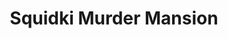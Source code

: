 ---
slug: squidki-murder-mansion
title: Squidki Murder Mansion
description: "Squidki Murder Mansion is an exciting online game. Play for free directly in your browser!"
icon: /images/new_mods/Sprunki Murder Mansion.png
url: https://wowtbc.net/sprunkin/murder-mansion/index.html
previewImage: /images/new_mods/Sprunki Murder Mansion.png
type: new mods

# SEO配置
seo:
  title: "Squidki Murder Mansion - Play Free Online Game | Fun Browser Games"
  description: "Squidki Murder Mansion - Play this fun online game for free in your browser. No download required!"
  ogImage: "/images/new_mods/Sprunki Murder Mansion.png"
  keywords: "squidki-murder-mansion, online game, browser game, free game, new mods game, play online"

videoUrls:
  - https://www.youtube.com/embed/example1
  - https://www.youtube.com/embed/example2

whyPlay:
  title: "Why Play Squidki Murder Mansion?"
  items:
    - "Immersive Gameplay: Squidki Murder Mansion offers an engaging and immersive gaming experience that will keep you entertained for hours"
    - "Challenging Levels: Test your skills with increasingly difficult challenges and obstacles"
    - "Beautiful Graphics: Enjoy stunning visuals and smooth animations that bring the game world to life"
    - "Regular Updates: New content and features are added regularly to keep the game fresh and exciting"
    - "Free to Play: Experience all the fun without spending a penny"
    - "Community Features: Connect with other players, share strategies, and compete for high scores"
    - "Cross-Platform: Play on any device with a web browser, no downloads required"

features:
  title: "Key Features of Squidki Murder Mansion"
  image: "/images/new_mods/Sprunki Murder Mansion.png"
  items:
    - "Intuitive Controls: Easy to learn controls make Squidki Murder Mansion accessible for players of all skill levels"
    - "Multiple Game Modes: Enjoy various gameplay options that provide different challenges and experiences"
    - "Character Customization: Personalize your gaming experience with unique characters and items"
    - "Achievement System: Complete special tasks to earn rewards and recognition"
    - "Leaderboards: Compete with players worldwide and see who can achieve the highest scores"

characteristics:
  title: "Game Characteristics"
  image: "/images/new_mods/Sprunki Murder Mansion.png"
  items:
    - "Genre: New mods game with elements of strategy and skill"
    - "Difficulty: Suitable for both casual gamers and those seeking a challenge"
    - "Play Time: Quick sessions or extended gameplay, depending on your preference"
    - "Art Style: Vibrant and engaging visuals that enhance the gaming experience"
    - "Sound Design: Immersive audio that complements the gameplay perfectly"

info: "Squidki Murder Mansion is an exciting online game that offers players a unique and engaging gaming experience. With its intuitive controls, stunning visuals, and challenging gameplay, Squidki Murder Mansion provides hours of entertainment for players of all ages and skill levels. Whether you're looking for a quick gaming session during a break or an extended play session, Squidki Murder Mansion delivers an immersive experience that will keep you coming back for more. The game features multiple levels of increasing difficulty, ensuring that players are constantly challenged as they progress. With regular updates adding new content and features, Squidki Murder Mansion remains fresh and exciting, providing endless entertainment options for its growing community of players."

howToPlayIntro: "Welcome to Squidki Murder Mansion! This guide will walk you through the basics and help you master the game. Whether you're a beginner or looking to improve your skills, these tips and instructions will enhance your gaming experience."

howToPlaySteps:
  - title: "Getting Started"
    description: "Begin your Squidki Murder Mansion adventure by familiarizing yourself with the controls. Use your keyboard or mouse to navigate through the game interface. The tutorial will guide you through the basic mechanics and help you understand the objectives."
  - title: "Understanding the Objectives"
    description: "In Squidki Murder Mansion, your main goal is to progress through levels by completing specific objectives. Each level presents unique challenges that require different strategies and approaches."
  - title: "Mastering the Controls"
    description: "Practice using the controls to improve your precision and reaction time. Squidki Murder Mansion requires quick reflexes and strategic thinking to overcome obstacles and defeat opponents."
  - title: "Utilizing Power-ups"
    description: "Collect power-ups throughout the game to enhance your abilities and overcome difficult challenges. Each power-up offers unique advantages that can be crucial for success."
  - title: "Developing Strategies"
    description: "As you progress in Squidki Murder Mansion, develop effective strategies for different scenarios. Analyze patterns, anticipate challenges, and adapt your approach to maximize your performance."

faq:
  title: "Frequently Asked Questions about Squidki Murder Mansion"
  items:
    - question: "Is Squidki Murder Mansion free to play?"
      answer: "Yes, Squidki Murder Mansion is completely free to play directly in your web browser. No downloads or purchases are required to enjoy the full game experience."
    - question: "Can I play Squidki Murder Mansion on mobile devices?"
      answer: "Yes, Squidki Murder Mansion is optimized for both desktop and mobile play. You can enjoy the game on any device with a web browser and internet connection."
    - question: "Are there any in-game purchases?"
      answer: "While Squidki Murder Mansion is free to play, there may be optional in-game purchases available for cosmetic items or additional features that don't affect core gameplay."
    - question: "How often is Squidki Murder Mansion updated?"
      answer: "The developers regularly update Squidki Murder Mansion with new content, features, and improvements based on player feedback and game performance."
    - question: "Can I play Squidki Murder Mansion offline?"
      answer: "Currently, Squidki Murder Mansion requires an internet connection to play as it's a browser-based online game."
    - question: "Is Squidki Murder Mansion suitable for children?"
      answer: "Yes, Squidki Murder Mansion is designed to be family-friendly and suitable for players of all ages."
    - question: "How do I report bugs or issues?"
      answer: "If you encounter any problems while playing Squidki Murder Mansion, you can report them through the game's support page or contact the developers directly through their website."
    - question: "Still Have Questions?"
      answer: "If you have additional questions about Squidki Murder Mansion that aren't covered in this FAQ, please visit our support center or contact our customer service team for assistance."
---